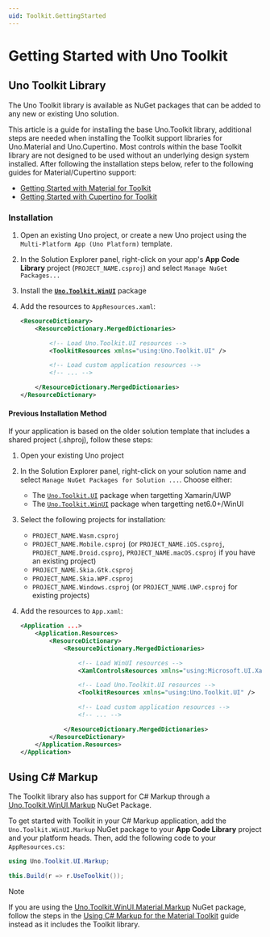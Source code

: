 ```yaml
---
uid: Toolkit.GettingStarted
---
```

# Getting Started with Uno Toolkit

## Uno Toolkit Library

The Uno Toolkit library is available as NuGet packages that can be added to any new or existing Uno solution.

This article is a guide for installing the base Uno.Toolkit library, additional steps are needed when installing the Toolkit support libraries for Uno.Material and Uno.Cupertino. Most controls within the base Toolkit library are not designed to be used without an underlying design system installed. After following the installation steps below, refer to the following guides for Material/Cupertino support:

- [Getting Started with Material for Toolkit](xref:Toolkit.GettingStarted.Material)
- [Getting Started with Cupertino for Toolkit](xref:Toolkit.GettingStarted.Cupertino)

### Installation

1. Open an existing Uno project, or create a new Uno project using the `Multi-Platform App (Uno Platform)` template.
2. In the Solution Explorer panel, right-click on your app's **App Code Library** project (`PROJECT_NAME.csproj`) and select `Manage NuGet Packages...`
3. Install the [**`Uno.Toolkit.WinUI`**](https://www.nuget.org/packages/Uno.Toolkit.WinUI) package
4. Add the resources to `AppResources.xaml`:

    ```xml
    <ResourceDictionary>
        <ResourceDictionary.MergedDictionaries>

            <!-- Load Uno.Toolkit.UI resources -->
            <ToolkitResources xmlns="using:Uno.Toolkit.UI" />

            <!-- Load custom application resources -->
            <!-- ... -->

        </ResourceDictionary.MergedDictionaries>
    </ResourceDictionary>
    ```

#### Previous Installation Method

If your application is based on the older solution template that includes a shared project (.shproj), follow these steps:

1. Open your existing Uno project
2. In the Solution Explorer panel, right-click on your solution name and select `Manage NuGet Packages for Solution ...`. Choose either:
    - The [`Uno.Toolkit.UI`](https://www.nuget.org/packages/Uno.Toolkit.UI/) package when targetting Xamarin/UWP
    - The [`Uno.Toolkit.WinUI`](https://www.nuget.org/packages/Uno.Toolkit.WinUI) package when targetting net6.0+/WinUI

3. Select the following projects for installation:
    - `PROJECT_NAME.Wasm.csproj`
    - `PROJECT_NAME.Mobile.csproj` (or `PROJECT_NAME.iOS.csproj`, `PROJECT_NAME.Droid.csproj`, `PROJECT_NAME.macOS.csproj` if you have an existing project)
    - `PROJECT_NAME.Skia.Gtk.csproj`
    - `PROJECT_NAME.Skia.WPF.csproj`
    - `PROJECT_NAME.Windows.csproj` (or `PROJECT_NAME.UWP.csproj` for existing projects)
4. Add the resources to `App.xaml`:

    ```xml
    <Application ...>
        <Application.Resources>
            <ResourceDictionary>
                <ResourceDictionary.MergedDictionaries>

                    <!-- Load WinUI resources -->
                    <XamlControlsResources xmlns="using:Microsoft.UI.Xaml.Controls" />

                    <!-- Load Uno.Toolkit.UI resources -->
                    <ToolkitResources xmlns="using:Uno.Toolkit.UI" />

                    <!-- Load custom application resources -->
                    <!-- ... -->

                </ResourceDictionary.MergedDictionaries>
            </ResourceDictionary>
        </Application.Resources>
    </Application>
    ```

## Using C# Markup

The Toolkit library also has support for C# Markup through a [Uno.Toolkit.WinUI.Markup](https://www.nuget.org/packages/Uno.Toolkit.WinUI.Markup) NuGet Package.

To get started with Toolkit in your C# Markup application, add the `Uno.Toolkit.WinUI.Markup` NuGet package to your **App Code Library** project and your platform heads.
Then, add the following code to your `AppResources.cs`:

```csharp
using Uno.Toolkit.UI.Markup;

this.Build(r => r.UseToolkit());
```

> [!NOTE]
> If you are using the [Uno.Toolkit.WinUI.Material.Markup](https://www.nuget.org/packages/Uno.Toolkit.WinUI.Material.Markup) NuGet package, follow the steps in the [Using C# Markup for the Material Toolkit](xref:Toolkit.GettingStarted.Material#using-c-markup) guide instead as it includes the Toolkit library.
